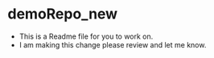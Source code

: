 # demoRepo_new
- This is a Readme file for you to work on.
- I am making this change please review and let me know.